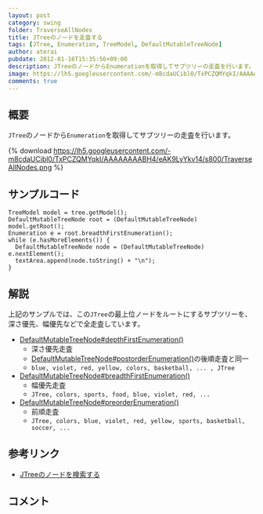```yaml
---
layout: post
category: swing
folder: TraverseAllNodes
title: JTreeのノードを走査する
tags: [JTree, Enumeration, TreeModel, DefaultMutableTreeNode]
author: aterai
pubdate: 2012-01-16T15:35:56+09:00
description: JTreeのノードからEnumerationを取得してサブツリーの走査を行います。
image: https://lh5.googleusercontent.com/-m8cdaUCibl0/TxPCZQMYqkI/AAAAAAAABH4/eAK9LyYkv14/s800/TraverseAllNodes.png
comments: true
---
```

## 概要
`JTree`のノードから`Enumeration`を取得してサブツリーの走査を行います。

{% download https://lh5.googleusercontent.com/-m8cdaUCibl0/TxPCZQMYqkI/AAAAAAAABH4/eAK9LyYkv14/s800/TraverseAllNodes.png %}

## サンプルコード
<pre class="prettyprint"><code>TreeModel model = tree.getModel();
DefaultMutableTreeNode root = (DefaultMutableTreeNode) model.getRoot();
Enumeration e = root.breadthFirstEnumeration();
while (e.hasMoreElements()) {
  DefaultMutableTreeNode node = (DefaultMutableTreeNode) e.nextElement();
  textArea.append(node.toString() + "\n");
}
</code></pre>

## 解説
上記のサンプルでは、この`JTree`の最上位ノードをルートにするサブツリーを、深さ優先、幅優先などで全走査しています。

- [DefaultMutableTreeNode#depthFirstEnumeration()](https://docs.oracle.com/javase/jp/8/docs/api/javax/swing/tree/DefaultMutableTreeNode.html#depthFirstEnumeration--)
    - 深さ優先走査
    - [DefaultMutableTreeNode#postorderEnumeration()](https://docs.oracle.com/javase/jp/8/docs/api/javax/swing/tree/DefaultMutableTreeNode.html#postorderEnumeration--)の後順走査と同一
    - `blue, violet, red, yellow, colors, basketball, ... , JTree`
- [DefaultMutableTreeNode#breadthFirstEnumeration()](https://docs.oracle.com/javase/jp/8/docs/api/javax/swing/tree/DefaultMutableTreeNode.html#breadthFirstEnumeration--)
    - 幅優先走査
    - `JTree, colors, sports, food, blue, violet, red, ...`
- [DefaultMutableTreeNode#preorderEnumeration()](https://docs.oracle.com/javase/jp/8/docs/api/javax/swing/tree/DefaultMutableTreeNode.html#preorderEnumeration--)
    - 前順走査
    - `JTree, colors, blue, violet, red, yellow, sports, basketball, soccer, ...`

<!-- dummy comment line for breaking list -->

## 参考リンク
- [JTreeのノードを検索する](https://ateraimemo.com/Swing/SearchBox.html)

<!-- dummy comment line for breaking list -->

## コメント
